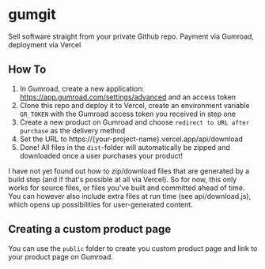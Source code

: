 # gumgit
Sell software straight from your private Github repo. Payment via Gumroad, deployment via Vercel

## How To

1. In Gumroad, create a new application: https://app.gumroad.com/settings/advanced and an access token
2. Clone this repo and deploy it to Vercel, create an environment variable `GR_TOKEN` with the Gumroad access token you received in step one
3. Create a new product on Gumroad and choose `redirect to URL after purchase` as the delivery method
4. Set the URL to https://{your-project-name}.vercel.app/api/download
5. Done! All files in the `dist`-folder will automatically be zipped and downloaded once a user purchases your product!

I have not yet found out how to zip/download files that are generated by a build step (and if that's possible at all via Vercel). So for now, this only works for source files, or files you've built and committed ahead of time. You can however also include extra files at run time (see api/download.js), which opens up possibilities for user-generated content. 

## Creating a custom product page

You can use the `public` folder to create you custom product page and link to your product page on Gumroad.
